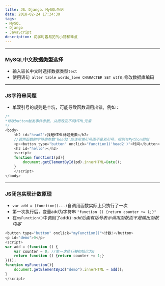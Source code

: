 ```yaml
---
title: JS、Django、MySQL杂记
date: 2018-02-24 17:34:30
tags:
- MySQL
- Django
- JavaScript
description: 初学时容易犯的小错和难点
---
```


---
### MySQL中文数据类型选择
+ 输入较长中文时选择数据类型`text`
+ 使用语句` alter table words_love CHARACTER SET utf8;`修改数据库编码
---

### JS字符串问题
+ 单双引号的规则是个坑，可能导致函数调用出错，例如：
``` js
/*
*修改button触发事件参数，从而改变不同HTML元素
*/
<body>
    <h2 id="head2">我是HTML标题元素</h2>
    //调用函数的字符串参数'head2'应该用单引号而不是双引号，规则与Python相似
    <p><button type="button" onclick="function1('head2')">时间</button></p>
    <h3 id="hello"></h3>
    <script>
    function function1(pd){
        document.getElementById(pd).innerHTML=Date();
    }
    </script>
</body>
```
---
### JS闭包实现计数原理
+ `var add = (function()...)`自调用函数实际上只执行了一次
+ 第一次执行后，变量add为字符串 `"function () {return counter += 1;}"`
+ 在`myFunction()`中调用了add() :_add后面有括号表示调用函数而不是输出函数内容_
```js
<button type="button" onclick="myFunction()">计数!</button>
<p id="demo">0</p>
<script>
var add = (function () {
    var counter = 0; //第一次执行被初始化为0
    return function () {return counter += 1;}
})();
function myFunction(){
    document.getElementById("demo").innerHTML = add();
}
</script>
```
